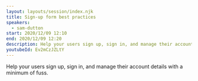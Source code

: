 ```yaml
---
layout: layouts/session/index.njk
title: Sign-up form best practices
speakers:
  - sam-dutton
start: 2020/12/09 12:10
end: 2020/12/09 12:20
description: Help your users sign up, sign in, and manage their account details with a minimum of fuss.
youtubeId: Ev2mCzJZLtY
---
```


Help your users sign up, sign in, and manage their account details with a minimum of fuss.
